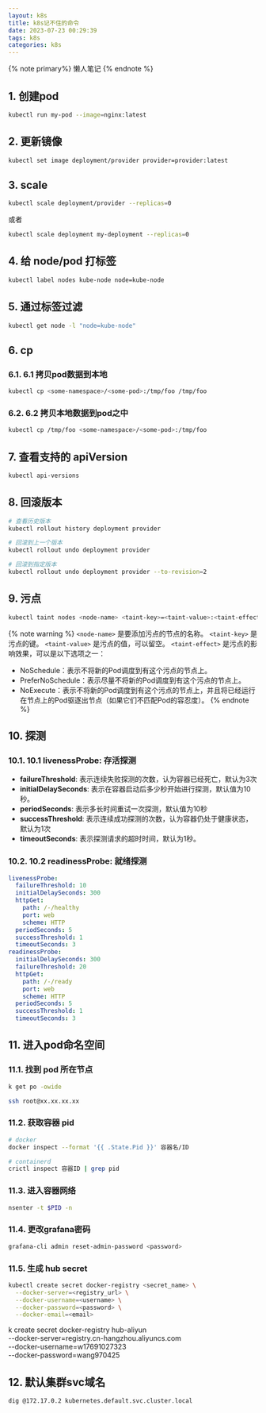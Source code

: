 ```yaml
---
layout: k8s
title: k8s记不住的命令
date: 2023-07-23 00:29:39
tags: k8s
categories: k8s
---
```


{% note primary%}
懒人笔记
{% endnote %}


<!-- more -->
## 1. 创建pod
```sh
kubectl run my-pod --image=nginx:latest
```
## 2. 更新镜像
```sh
kubectl set image deployment/provider provider=provider:latest
```


## 3. scale
```sh
kubectl scale deployment/provider --replicas=0
```

或者

```sh
kubectl scale deployment my-deployment --replicas=0
```

## 4. 给 node/pod 打标签
```sh
kubectl label nodes kube-node node=kube-node
```

## 5. 通过标签过滤
```sh
kubectl get node -l "node=kube-node"
```

## 6. cp

### 6.1. 6.1 拷贝pod数据到本地

```sh
kubectl cp <some-namespace>/<some-pod>:/tmp/foo /tmp/foo
```

### 6.2. 6.2 拷贝本地数据到pod之中

```sh
kubectl cp /tmp/foo <some-namespace>/<some-pod>:/tmp/foo
```

## 7. 查看支持的 apiVersion
```sh
kubectl api-versions
```

## 8. 回滚版本
```sh
# 查看历史版本
kubectl rollout history deployment provider

# 回滚到上一个版本
kubectl rollout undo deployment provider

# 回滚到指定版本
kubectl rollout undo deployment provider --to-revision=2
```

## 9. 污点
```sh
kubectl taint nodes <node-name> <taint-key>=<taint-value>:<taint-effect>
```

{% note warning %}
`<node-name>` 是要添加污点的节点的名称。
`<taint-key>` 是污点的键。
`<taint-value>` 是污点的值，可以留空。
`<taint-effect>` 是污点的影响效果，可以是以下选项之一：
- NoSchedule：表示不将新的Pod调度到有这个污点的节点上。
- PreferNoSchedule：表示尽量不将新的Pod调度到有这个污点的节点上。
- NoExecute：表示不将新的Pod调度到有这个污点的节点上，并且将已经运行在节点上的Pod驱逐出节点（如果它们不匹配Pod的容忍度）。
{% endnote %}


## 10. 探测
### 10.1. 10.1 livenessProbe: 存活探测
* **failureThreshold**: 表示连续失败探测的次数，认为容器已经死亡，默认为3次
* **initialDelaySeconds**: 表示在容器启动后多少秒开始进行探测，默认值为10秒。
* **periodSeconds**: 表示多长时间重试一次探测，默认值为10秒
* **successThreshold**: 表示连续成功探测的次数，认为容器仍处于健康状态，默认为1次
* **timeoutSeconds**: 表示探测请求的超时时间，默认为1秒。
### 10.2. 10.2 readinessProbe: 就绪探测
  
```yaml
livenessProbe:
  failureThreshold: 10
  initialDelaySeconds: 300
  httpGet:
    path: /-/healthy
    port: web
    scheme: HTTP
  periodSeconds: 5
  successThreshold: 1
  timeoutSeconds: 3
readinessProbe:
  initialDelaySeconds: 300
  failureThreshold: 20
  httpGet:
    path: /-/ready
    port: web
    scheme: HTTP
  periodSeconds: 5
  successThreshold: 1
  timeoutSeconds: 3
```

## 11. 进入pod命名空间
### 11.1. 找到 pod 所在节点
```sh
k get po -owide

ssh root@xx.xx.xx.xx
```

### 11.2. 获取容器 pid

```sh
# docker
docker inspect --format '{{ .State.Pid }}' 容器名/ID

# containerd
crictl inspect 容器ID | grep pid
```

### 11.3. 进入容器网络
```sh
nsenter -t $PID -n
```

### 11.4. 更改grafana密码
```sh
grafana-cli admin reset-admin-password <password>
```

### 11.5. 生成 hub secret

```sh
kubectl create secret docker-registry <secret_name> \
  --docker-server=<registry_url> \
  --docker-username=<username> \
  --docker-password=<password> \
  --docker-email=<email>
```

k create secret docker-registry hub-aliyun \
  --docker-server=registry.cn-hangzhou.aliyuncs.com \
  --docker-username=w17691027323 \
  --docker-password=wang970425

## 12. 默认集群svc域名
```sh
dig @172.17.0.2 kubernetes.default.svc.cluster.local
```
